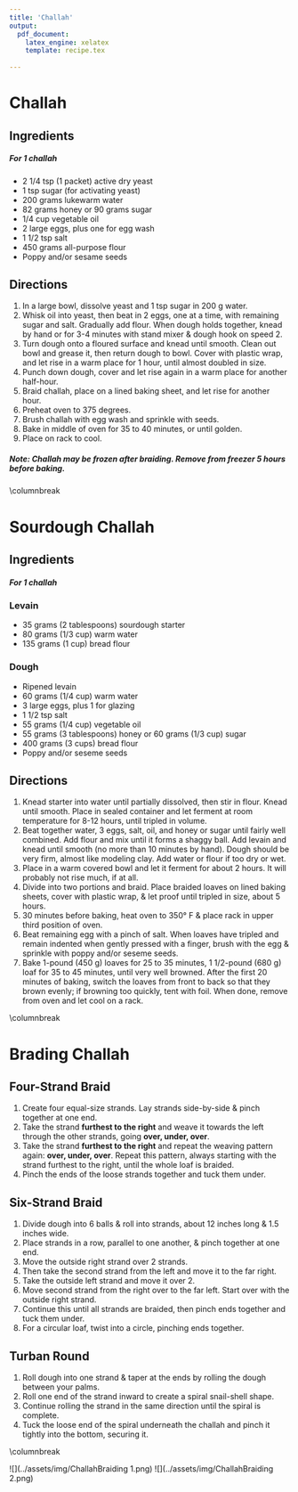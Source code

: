```yaml
---
title: 'Challah'
output: 
  pdf_document:
    latex_engine: xelatex
    template: recipe.tex
    
---
```


# Challah 

## Ingredients

##### For 1 challah 

* 2 1/4 tsp (1 packet) active dry yeast 
* 1 tsp sugar (for activating yeast)
* 200 grams lukewarm water 
* 82 grams honey or 90 grams sugar
* 1/4 cup vegetable oil 
* 2 large eggs, plus one for egg wash
* 1 1/2 tsp salt
* 450 grams all-purpose flour
* Poppy and/or sesame seeds

## Directions

1. In a large bowl, dissolve yeast and 1 tsp sugar in 200 g water.
2. Whisk oil into yeast, then beat in 2 eggs, one at a time, with remaining sugar and salt. Gradually add flour. When dough holds together, knead by hand or for 3-4 minutes with stand mixer & dough hook on speed 2.
3. Turn dough onto a floured surface and knead until smooth. Clean out bowl and grease it, then return dough to bowl. Cover with plastic wrap, and let rise in a warm place for 1 hour, until almost doubled in size. 
4. Punch down dough, cover and let rise again in a warm place for another half-hour.
5. Braid challah, place on a lined baking sheet, and let rise for another hour. 
6. Preheat oven to 375 degrees.
7. Brush challah with egg wash and sprinkle with seeds.
8. Bake in middle of oven for 35 to 40 minutes, or until golden. 
9. Place on rack to cool. 

##### Note: Challah may be frozen after braiding. Remove from freezer 5 hours before baking.

\columnbreak

# Sourdough Challah

## Ingredients 

##### For 1 challah

### Levain 

- 35 grams (2 tablespoons) sourdough starter
- 80 grams (1/3 cup) warm water
- 135 grams (1 cup) bread flour

### Dough

- Ripened levain 
- 60 grams (1/4 cup) warm water
- 3 large eggs, plus 1 for glazing
- 1 1/2 tsp salt
- 55 grams (1/4 cup) vegetable oil
- 55 grams (3 tablespoons) honey or 60 grams (1/3 cup) sugar
- 400 grams (3 cups) bread flour
- Poppy and/or seseme seeds 

## Directions

1. Knead starter into water until partially  dissolved, then stir in flour. Knead until smooth. Place in sealed container and let ferment at room temperature for 8-12 hours, until tripled in volume.
2. Beat together water, 3 eggs, salt, oil, and honey or sugar until fairly well combined. Add flour and mix until it forms a shaggy ball. Add levain and knead until smooth (no more than 10 minutes by hand). Dough should be very firm, almost like modeling clay. Add water or flour if too dry or wet.
3. Place in a warm covered bowl and let it ferment for about 2 hours. It will probably not rise much, if at all.
4. Divide into two portions and braid. Place braided loaves on lined baking sheets, cover with plastic wrap, & let proof until tripled in size, about 5 hours.
5. 30 minutes before baking, heat oven to 350° F & place rack in upper third position of oven.
6. Beat remaining egg with a pinch of salt. When loaves have tripled and remain indented when gently pressed with a finger, brush with the egg & sprinkle with poppy and/or seseme seeds. 
7. Bake 1-pound (450 g) loaves for 25 to 35 minutes, 1 1/2-pound (680 g) loaf for 35 to 45 minutes, until very well browned. After the first 20 minutes of baking, switch the loaves from front to back so that they brown evenly; if browning too quickly, tent with foil. When done, remove from oven and let cool on a rack.

\columnbreak

# Brading Challah 

## Four-Strand Braid 

1. Create four equal-size strands. Lay strands side-by-side & pinch together at one end.
2. Take the strand **furthest to the right** and weave it towards the left through the other strands, going **over, under, over**.
3. Take the strand **furthest to the right** and repeat the weaving pattern again: **over, under, over**. Repeat this pattern, always starting with the strand furthest to the right, until the whole loaf is braided.
4. Pinch the ends of the loose strands together and tuck them under.

## Six-Strand Braid 

1. Divide dough into 6 balls & roll into strands, about 12 inches long & 1.5 inches wide. 
2. Place strands in a row, parallel to one another, & pinch together at one end. 
3. Move the outside right strand over 2 strands. 
4. Then take the second strand from the left and move it to the far right. 
5. Take the outside left strand and move it over 2. 
6. Move second strand from the right over to the far left. Start over with the outside right strand. 
7. Continue this until all strands are braided, then pinch ends together and tuck them under.
8. For a circular loaf, twist into a circle, pinching ends together. 

## Turban Round 

1. Roll dough into one strand & taper at the ends by rolling the dough between your palms.
2. Roll one end of the strand inward to create a spiral snail-shell shape.
3. Continue rolling the strand in the same direction until the spiral is complete. 
4. Tuck the loose end of the spiral underneath the challah and pinch it tightly into the bottom, securing it.

\columnbreak

![](../assets/img/ChallahBraiding 1.png)
![](../assets/img/ChallahBraiding 2.png)